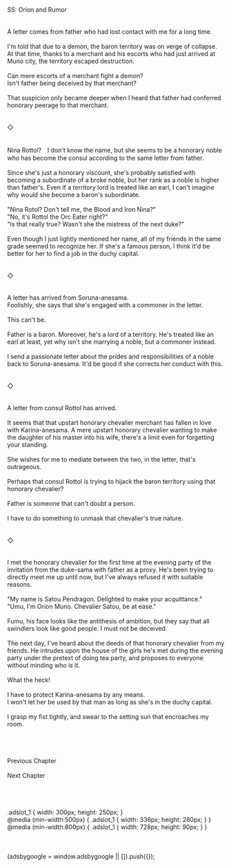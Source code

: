<br/>
<br/>
SS: Orion and Rumor<br/>
<br/>
 <br/>
A letter comes from father who had lost contact with me for a long time.<br/>
<br/>
I'm told that due to a demon, the baron territory was on verge of collapse. At that time, thanks to a merchant and his escorts who had just arrived at Muno city, the territory escaped destruction.<br/>
<br/>
Can mere escorts of a merchant fight a demon?<br/>
Isn't father being deceived by that merchant?<br/>
<br/>
That suspicion only became deeper when I heard that father had conferred honorary peerage to that merchant.<br/>
<br/>
<br/>
◇<br/>
<br/>
<br/>
Nina Rottol?　I don't know the name, but she seems to be a honorary noble who has become the consul according to the same letter from father.<br/>
<br/>
Since she's just a honorary viscount, she's probably satisfied with becoming a subordinate of a broke noble, but her rank as a noble is higher than father's. Even if a territory lord is treated like an earl, I can't imagine why would she become a baron's subordinate.<br/>
<br/>
"Nina Rotol? Don't tell me, the Blood and Iron Nina?"<br/>
"No, it's Rottol the Orc Eater right?"<br/>
"Is that really true? Wasn't she the mistress of the next duke?"<br/>
<br/>
Even though I just lightly mentioned her name, all of my friends in the same grade seemed to recognize her. If she's a famous person, I think it'd be better for her to find a job in the duchy capital.<br/>
<br/>
<TLN: If you're reading this novel at any other site than Sousetsuka .com you might be reading an unedited, uncorrected version of the novel.><br/>
◇<br/>
<br/>
<br/>
A letter has arrived from Soruna-anesama.<br/>
Foolishly, she says that she's engaged with a commoner in the letter.<br/>
<br/>
This can't be.<br/>
<br/>
Father is a baron. Moreover, he's a lord of a territory. He's treated like an earl at least, yet why isn't she marrying a noble, but a commoner instead.<br/>
<br/>
I send a passionate letter about the prides and responsibilities of a noble back to Soruna-anesama. It'd be good if she corrects her conduct with this.<br/>
<br/>
<br/>
◇<br/>
<br/>
<br/>
A letter from consul Rottol has arrived.<br/>
<br/>
It seems that that upstart honorary chevalier merchant has fallen in love with Karina-anesama. A mere upstart honorary chevalier wanting to make the daughter of his master into his wife, there's a limit even for forgetting your standing.<br/>
<br/>
She wishes for me to mediate between the two, in the letter, that's outrageous.<br/>
<br/>
Perhaps that consul Rottol is trying to hijack the baron territory using that honorary chevalier?<br/>
<br/>
Father is someone that can't doubt a person.<br/>
<br/>
I have to do something to unmask that chevalier's true nature.<br/>
<br/>
<br/>
◇<br/>
<br/>
<br/>
I met the honorary chevalier for the first time at the evening party of the invitation from the duke-sama with father as a proxy. He's been trying to directly meet me up until now, but I've always refused it with suitable reasons.<br/>
<br/>
"My name is Satou Pendragon. Delighted to make your acquittance."<br/>
"Umu, I'm Orion Muno. Chevalier Satou, be at ease."<br/>
<br/>
Fumu, his face looks like the antithesis of ambition, but they say that all swindlers look like good people. I must not be deceived.<br/>
<br/>
The next day, I've heard about the deeds of that honorary chevalier from my friends. He intrudes upon the house of the girls he's met during the evening party under the pretext of doing tea party, and proposes to everyone without minding who is it.<br/>
<br/>
What the heck!<br/>
<br/>
I have to protect Karina-anesama by any means.<br/>
I won't let her be used by that man as long as she's in the duchy capital.<br/>
<br/>
I grasp my fist tightly, and swear to the setting sun that encroaches my room.<br/>
<br/>
<br/>
<br/>
<br/>
Previous Chapter<br/>
<br/>
Next Chapter <br/>
<br/>
<br/>
<br/>
<br/>
.adslot_1 { width: 300px; height: 250px; }<br/>
@media (min-width:500px) { .adslot_1 { width: 336px; height: 280px; } }<br/>
@media (min-width:800px) { .adslot_1 { width: 728px; height: 90px; } }<br/>
<br/>
<br/>
<br/>
(adsbygoogle = window.adsbygoogle || []).push({});<br/>
<br/>
<br/>
<br/>
<br/>
